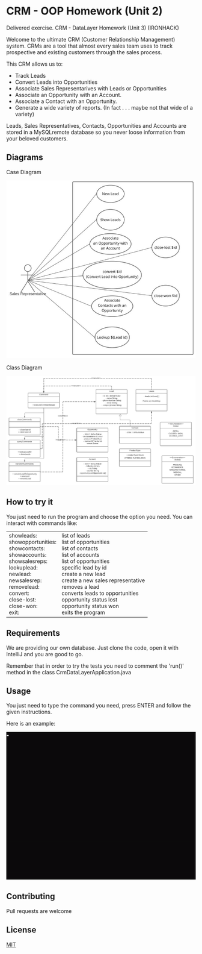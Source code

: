 # CRM - OOP Homework (Unit 2)

Delivered exercise. CRM - DataLayer Homework (Unit 3) (IRONHACK)

Welcome to the ultimate CRM (Customer Relationship Management) system. CRMs are a tool that almost every sales team uses to track prospective and existing customers through the sales process.

This CRM allows us to:

- Track Leads
- Convert Leads into Opportunities
- Associate Sales Representarives with Leads or Opportunities
- Associate an Opportunity with an Account.
- Associate a Contact with an Opportunity.
- Generate a wide variety of reports. (In fact . . . maybe not that wide of a variety)

Leads, Sales Representatives, Contacts, Opportunities and Accounts are stored in a MySQLremote database so you never loose information from your beloved customers.

## Diagrams

Case Diagram

![Case Diagram](case-diagram.jpg "Case diagram")

Class Diagram

![Class Diagram](class-diagram.jpg "Class diagram")

## How to try it

You just need to run the program and choose the option you need.
You can interact with commands like:

<table border="0">
 <tr style="border: none!important;">
    <td style="border: none!important;">
showleads: <br>
showopportunities: <br>
showcontacts: <br>
showaccounts: <br>
showsalesreps: <br>
lookuplead: <br>
newlead: <br>
newsalesrep: <br>
removelead: <br>
convert: <br>
close-lost: <br>
close-won: <br>
exit: <br>
</td>
    <td style="border: none!important;">
list of leads<br>
list of opportunities<br>
list of contacts<br>
list of accounts<br>
list of opportunities<br>
specific lead by id<br>
create a new lead<br>
create a new sales representative<br>
removes a lead<br>
converts leads to opportunities<br>
opportunity status lost <br>
opportunity status won <br>
exits the program<br>
</td>
 </tr>
</table>

## Requirements

We are providing our own database. Just clone the code, open it with IntelliJ and you are good to go.

Remember that in order to try the tests you need to comment the 'run()' method in the class CrmDataLayerApplication.java 

## Usage

You just need to type the command you need, press ENTER and follow the given instructions.

Here is an example:

![example](example.gif "Example CLI")

## Contributing

Pull requests are welcome

## License

[MIT](LICENSE.txt)
